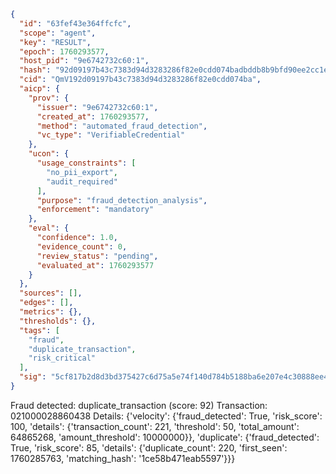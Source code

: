 ```json
{
  "id": "63fef43e364ffcfc",
  "scope": "agent",
  "key": "RESULT",
  "epoch": 1760293577,
  "host_pid": "9e6742732c60:1",
  "hash": "92d09197b43c7383d94d3283286f82e0cdd074badbddb8b9bfd90ee2cc1e67d9",
  "cid": "QmV192d09197b43c7383d94d3283286f82e0cdd074ba",
  "aicp": {
    "prov": {
      "issuer": "9e6742732c60:1",
      "created_at": 1760293577,
      "method": "automated_fraud_detection",
      "vc_type": "VerifiableCredential"
    },
    "ucon": {
      "usage_constraints": [
        "no_pii_export",
        "audit_required"
      ],
      "purpose": "fraud_detection_analysis",
      "enforcement": "mandatory"
    },
    "eval": {
      "confidence": 1.0,
      "evidence_count": 0,
      "review_status": "pending",
      "evaluated_at": 1760293577
    }
  },
  "sources": [],
  "edges": [],
  "metrics": {},
  "thresholds": {},
  "tags": [
    "fraud",
    "duplicate_transaction",
    "risk_critical"
  ],
  "sig": "5cf817b2d8d3bd375427c6d75a5e74f140d784b5188ba6e207e4c30888ee4bb1"
}
```

Fraud detected: duplicate_transaction (score: 92)
Transaction: 021000028860438
Details: {'velocity': {'fraud_detected': True, 'risk_score': 100, 'details': {'transaction_count': 221, 'threshold': 50, 'total_amount': 64865268, 'amount_threshold': 10000000}}, 'duplicate': {'fraud_detected': True, 'risk_score': 85, 'details': {'duplicate_count': 220, 'first_seen': 1760285763, 'matching_hash': '1ce58b471eab5597'}}}